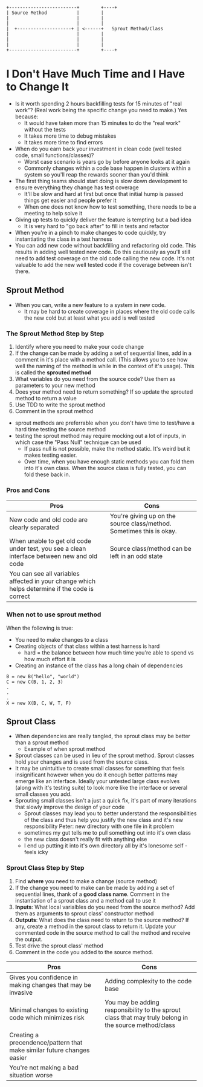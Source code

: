```
+-------------------------+        +----+
| Source Method           |        |
|                         |        |
|                         |        |
|  +--------------------+ | <------+   Sprout Method/Class
|                         |        |
|                         |        |
|                         |        |
+-------------------------+        +----+

```

# I Don't Have Much Time and I Have to Change It

* Is it worth spending 2 hours backfilling tests for 15 minutes of "real work"? (Real work being the specific change you need to make.) Yes because:
  * It would have taken more than 15 minutes to do the "real work" without the tests
  * It takes more time to debug mistakes
  * It takes more time to find errors
* When do you earn back your investment in clean code (well tested code, small functions/classes)?
  * Worst case scenario is years go by before anyone looks at it again
  * Commonly changes within a code base happen in clusters within a system so you'll reap the rewards sooner than you'd think
* The first thing teams should start doing is slow down development to ensure everything they change has test coverage
  * It'll be slow and hard at first but once that initial hump is passed things get easier and people prefer it
  * When one does not know how to test something, there needs to be a meeting to help solve it
* Giving up tests to quickly deliver the feature is tempting but a bad idea
  * It is very hard to "go back after" to fill in tests and refactor
* When you're in a pinch to make changes to code quickly, try instantiating the class in a test harness
* You can add new code without backfilling and refactoring old code. This results in adding well tested new code. Do this cautiously as you'll still need to add test coverage on the old code calling the new code. It's not valuable to add the new well tested code if the coverage between isn't there.

## Sprout Method

* When you can, write a new feature to a system in new code.
  * It may be hard to create coverage in places where the old code calls the new cold but at least what you add is well tested
  
### The Sprout Method Step by Step

1. Identify where you need to make your code change
1. If the change can be made by adding a set of sequential lines, add in a comment in it's place with a method call. (This allows you to see how well the naming of the method is while in the context of it's usage). This is called the **sprouted method**
1. What variables do you need from the source code? Use them as parameters to your new method
1. Does your method need to return something? If so update the sprouted method to return a value
1. Use TDD to write the sprout method
1. Comment **in** the sprout method

* sprout methods are preferrable when you don't have time to test/have a hard time testing the source method
* testing the sprout method may require mocking out a lot of inputs, in which case the "Pass Null" technique can be used
  * If pass null is not possible, make the method static. It's weird but it makes testing easier.
  * Over time, when you have enough static methods you can fold them into it's own class. When the source class is fully tested, you can fold these back in.


### Pros and Cons

|Pros|Cons|
|---|---|
|New code and old code are clearly separated|You're giving up on the source class/method. Sometimes this is okay.|
|When unable to get old code under test, you see a clean interface between new and old code|Source class/method can be left in an odd state|
|You can see all variables affected in your change which helps determine if the code is correct||

### When not to use sprout method

When the following is true:
* You need to make changes to a class
* Creating objects of that class within a test harness is hard
  * hard = the balance between how much time you're able to spend vs how much effort it is
* Creating an instance of the class has a long chain of dependencies

```
B = new B("hello", "world")
C = new C(B, 1, 2, 3)
.
.
.
X = new X(B, C, W, T, F)
```

## Sprout Class

* When dependencies are really tangled, the sprout class may be better than a sprout method
  * Example of when sprout method
* Sprout classes can be used in lieu of the sprout method. Sprout classes hold your changes and is used from the source class.
* It may be unintuitive to create small classes for something that feels insignificant however when you do it enough better patterns may emerge like an interface. Ideally your untested large class evolves (along with it's testing suite) to look more like the interface or several small classes you add.
* Sprouting small classes isn't a just a quick fix, it's part of many iterations that slowly improve the design of your code
  * Sprout classes may lead you to better understand the responsibilities of the class and thus help you justify the new class and it's new responsibility
Peter: new directory with one file in it problem
  * sometimes my gut tells me to pull something out into it's own class
  * the new class doesn't really fit with anything else
  * I end up putting it into it's own directory all by it's lonesome self - feels icky

### Sprout Class Step by Step

1. Find **where** you need to make a change (source method)
1. If the change you need to make can be made by adding a set of sequential lines, thank of a **good class name**. Comment in the instantiation of a sprout class and a method call to use it
1. **Inputs**: What local varialbles do you need from the source method? Add them as arguments to sprout class' constructor method
1. **Outputs**: What does the class need to return to the source method? If any, create a method in the sprout class to return it. Update your commented code in the source method to call the method and receive the output.
1. Test drive the sprout class' method
1. Comment in the code you added to the source method.

|Pros|Cons|
|---|---|
|Gives you confidence in making changes that may be invasive|Adding complexity to the code base|
|Minimal changes to existing code which minimizes risk|You may be adding responsibility to the sprout class that may truly belong in the source method/class|
|Creating a precendence/pattern that make similar future changes easier||
|You're not making a bad situation worse||
